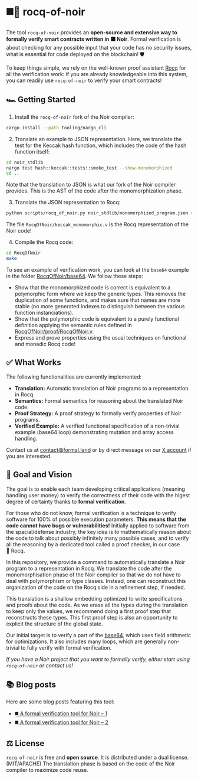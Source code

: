 # ◼️🐓 rocq-of-noir

The tool `rocq-of-noir` provides an **open-source and extensive way to formally verify smart contracts written in ⬛&nbsp;Noir**. Formal verification is about checking for any possible input that your code has no security issues, what is essential for code deployed on the blockchain! 🛡️

To keep things simple, we rely on the well-known proof assistant [Rocq](https://rocq-prover.org/) for all the verification work: if you are already knowledgeable into this system, you can readily use `rocq-of-noir` to verify your smart contracts!

## 🏎️ Getting Started

1. Install the `rocq-of-noir` fork of the Noir compiler:
  ```sh
  cargo install --path tooling/nargo_cli
  ```

2. Translate an example to JSON representation. Here, we translate the test for the Keccak hash function, which includes the code of the hash function itself:
  ```sh
  cd noir_stdlib
  nargo test hash::keccak::tests::smoke_test --show-monomorphized
  cd ..
  ```
  Note that the translation to JSON is what our fork of the Noir compiler provides. This is the AST of the code after the monomorphization phase.

3. Translate the JSON representation to Rocq:
  ```sh
  python scripts/rocq_of_noir.py noir_stdlib/monomorphized_program.json >RocqOfNoir/keccak_monomorphic.v
  ```
  The file `RocqOfNoir/keccak_monomorphic.v` is the Rocq representation of the Noir code!

4. Compile the Rocq code:
  ```sh
  cd RocqOfNoir
  make
  ```

To see an example of verification work, you can look at the `base64` example in the folder [RocqOfNoir/base64](RocqOfNoir/base64). We follow these steps:

- Show that the monomorphized code is correct is equivalent to a polymorphic form where we keep the generic types. This removes the duplication of some functions, and makes sure that names are more stable (no more generated indexes to distinguish between the various function instanciations).
- Show that the polymorphic code is equivalent to a purely functional definition applying the semantic rules defined in [RocqOfNoir/proof/RocqOfNoir.v](RocqOfNoir/proof/RocqOfNoir.v).
- Express and prove properties using the usual techniques on functional and monadic Rocq code!

## ✅ What Works

The following functionalities are currently implemented:

- **Translation:** Automatic translation of Noir programs to a representation in Rocq.
- **Semantics:** Formal semantics for reasoning about the translated Noir code.
- **Proof Strategy:** A proof strategy to formally verify properties of Noir programs.
- **Verified Example:** A verified functional specification of a non-trivial example (base64 loop) demonstrating mutation and array access handling.

Contact us at [&#099;&#111;&#110;&#116;&#097;&#099;&#116;&#064;formal&#046;&#108;&#097;&#110;&#100;](mailto:&#099;&#111;&#110;&#116;&#097;&#099;&#116;&#064;formal&#046;&#108;&#097;&#110;&#100;) or by direct message on our [X account](https://x.com/FormalLand) if you are interested.

## 🔭 Goal and Vision

The goal is to enable each team developing critical applications (meaning handling user money) to verify the correctness of their code with the higest degree of certainty thanks to **formal verification**.

For those who do not know, formal verification is a technique to verify software for 100% of possible execution parameters. **This means that the code cannot have bugs or vulnerabilities!** Initially applied to software from the spacial/defense industry, the key idea is to mathematically reason about the code to talk about possibly infinitely many possible cases, and to verify all the reasoning by a dedicated tool called a proof checker, in our case 🐓&nbsp;Rocq.

In this repository, we provide a command to automatically translate a Noir program to a representation in Rocq. We translate the code after the monomorphisation phase of the Noir compiler so that we do not have to deal with polymorphism or type classes. Instead, one can reconstruct this organization of the code on the Rocq side in a refinement step, if needed.

This translation is a shallow embedding optimized to write specifications and proofs about the code. As we erase all the types during the translation to keep only the values, we recommend doing a first proof step that reconstructs these types. This first proof step is also an opportunity to explicit the structure of the global state.

Our initial target is to verify a part of the [base64](https://github.com/noir-lang/noir_base64), which uses field arithmetic for optimizations. It also includes many loops, which are generally non-trivial to fully verify with formal verification.

_If you have a Noir project that you want to formally verify, either start using `rocq-of-noir` or contact us!_

## 📚 Blog posts

Here are some blog posts featuring this tool:

- [◼️ A formal verification tool for Noir – 1](https://formal.land/blog/2024/11/01/tool-for-noir-1)
- [◼️ A formal verification tool for Noir – 2](https://formal.land/blog/2024/11/15/tool-for-noir-2)

## ⚖️ License

`rocq-of-noir` is free and **open source**. It is distributed under a dual license. (MIT/APACHE) The translation phase is based on the code of the Noir compiler to maximize code reuse.
